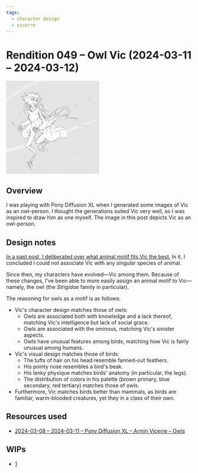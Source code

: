 ```yaml
---
tags:
  - character design
  - vicerre
---
```


# Rendition 049 – Owl Vic (2024-03-11 – 2024-03-12)

<img src="assets/2024-03-11_image-136.png" style="width: 50%;">

## Overview

I was playing with Pony Diffusion XL when I generated some images of Vic as an owl-person. I thought the generations suited Vic very well, so I was inspired to draw him as one myself. The image in this post depicts Vic as an owl-person.

## Design notes

[In a past post, I deliberated over what animal motif fits Vic the best.](../2023-q2/2023-04-08_elucidation-018_animal-motifs.md) In it, I concluded I could not associate Vic with any singular species of animal.

Since then, my characters have evolved—Vic among them. Because of these changes, I've been able to more easily assign an animal motif to Vic—namely, the owl (the _Strigidae_ family in particular).

The reasoning for owls as a motif is as follows:

- Vic's character design matches those of owls:
  - Owls are associated both with knowledge and a lack thereof, matching Vic's intelligence but lack of social grace.
  - Owls are associated with the ominous, matching Vic's sinister aspects.
  - Owls have unusual features among birds, matching how Vic is fairly unusual among humans.
- Vic's visual design matches those of birds:
  - The tufts of hair on his head resemble fanned-out feathers.
  - His pointy nose resembles a bird's beak.
  - His lanky physique matches birds' anatomy (in particular, the legs).
  - The distribution of colors in his palette (brown primary, blue secondary, red tertiary) matches those of owls.
- Furthermore, Vic matches birds better than mammals, as birds are familiar, warm-blooded creatures, yet they in a class of their own.

## Resources used

- [2024-03-08 – 2024-03-11 – Pony Diffusion XL – Armin Vicerre – Owls](https://imgur.com/a/zudJ6V1)

## WIPs

- [1](https://media.discordapp.net/attachments/1208868988851847168/1216908200431845486/image.png)
